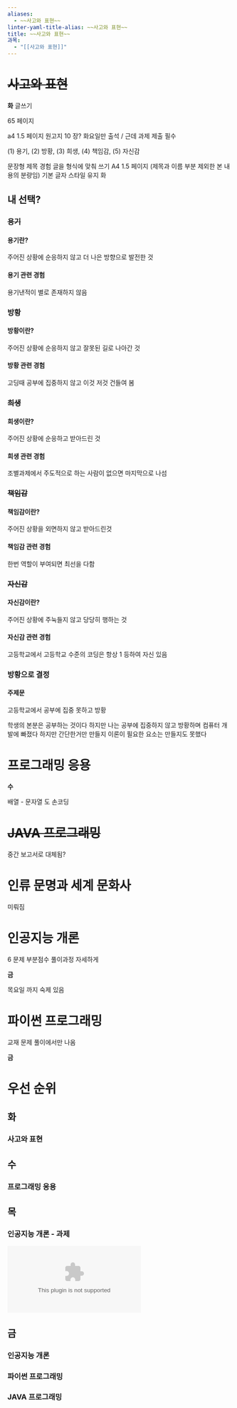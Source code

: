 ```yaml
---
aliases:
  - ~~사고와 표현~~
linter-yaml-title-alias: ~~사고와 표현~~
title: ~~사고와 표현~~
과목:
  - "[[사고와 표현]]"
---
```


# ~~사고와 표현~~

**화**
글쓰기

65 페이지

a4 1.5 페이지 원고지 10 장?
화요일만 출석 / 근데 과제 제출 필수

(1) 용기, (2) 방황, (3) 희생, (4) 책임감, (5) 자신감

문장형 제목
경험
글을 형식에 맞춰 쓰기
A4 1.5 페이지 (제목과 이름 부분 제외한 본 내용의 분량임)
기본 글자 스타일 유지
화

## 내 선택?

### ~~용기~~

#### 용기란?

주어진 상황에 순응하지 않고 더 나은 방향으로 발전한 것

#### 용기 관련 경험

용기낸적이 별로 존재하지 않음

### 방황

#### 방황이란?

주어진 상황에 순응하지 않고 잘못된 길로 나아간 것

#### 방황 관련 경험

고딩때 공부에 집중하지 않고 이것 저것 건들여 봄

### ~~희생~~

#### 희생이란?

주어진 상황에 순응하고 받아드린 것

#### 희생 관련 경험

조별과제에서 주도적으로 하는 사람이 없으면 마지막으로 나섬

### ~~책임감~~

#### 책임감이란?

주어진 상황을 외면하지 않고 받아드린것

#### 책임감 관련 경험

한번 역할이 부여되면 최선을 다함

### ~~자신감~~

#### 자신감이란?

주어진 상황에 주눅들지 않고 당당히 행하는 것

#### 자신감 관련 경험

고등학교에서 고등학교 수준의 코딩은 항상 1 등하여 자신 있음

### 방황으로 결정

#### 주제문

고등학교에서 공부에 집중 못하고 방황

학생의 본분은 공부하는 것이다
하지만 나는 공부에 집중하지 않고 방황하며
컴퓨터 개발에 빠졌다
하지만 간단한거만 만들지 이론이 필요한 요소는 만들지도 못했다

# 프로그래밍 응용

**수**

배열 - 문자열 도 손코딩

# ~~JAVA 프로그래밍~~

중간 보고서로 대체됨?

# 인류 문명과 세계 문화사

미뤄짐

# 인공지능 개론

6 문제 부분점수 풀이과정 자세하게

**금**

목요일 까지 숙제 있음

# 파이썬 프로그래밍

교재 문제 풀이에서만 나옴

**금**

# 우선 순위

## 화

### 사고와 표현

## 수

### 프로그래밍 응용

## 목

### 인공지능 개론 - 과제

![](student_scores_korean_fruits.csv)

## 금

### 인공지능 개론

### 파이썬 프로그래밍

### JAVA 프로그래밍
